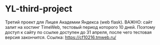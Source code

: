 # YL-third-project
Третий проект для Лицея Академии Яндекса (web flask).
ВАЖНО: сайт залит на хостинг TimeWeb, тестовый период которого 10 дней. Поэтому доступ к сайту по ссылке доступен до 31 апреля, после чего тестовая версия закончится.
Ссылка: https://cf10216.tmweb.ru/
